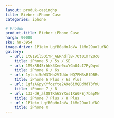 ```yaml
---
layout: produk-casinghp
title: Bieber iPhone Case
categories: iphone

# Produk
product-title: Bieber iPhone Case
harga: 90000
sku: hn-3954
image-drive: 1P1ekm_LqfB0aHnJoVw_1kMn29uoluYNO
gallery:
  - url: 1tG19il5OiYP_AERndTlB-7Ot01mrZUc0
    title: iPhone 5 / 5s / SE
  - url: 1M9xRB4Srhhk3Xen0cxYGn04cI7PyDqvd
    title: iPhone 6 / 6s
  - url: 1ylshi5oW3IHn2VIU4n-NQ7PM3sBfDBBs
    title: iPhone 6 Plus / 6s Plus
  - url: 1gfzAGpyKYfozYte2A9e6iMQDdMdT3fmU
    title: iPhone 7 / 8
  - url: 133-dH_alQ8TKh6SYXosIXW0FEj7bapMN
    title: iPhone 7 Plus / 8 Plus
  - url: 1P1ekm_LqfB0aHnJoVw_1kMn29uoluYNO
    title: iPhone X
---
```

